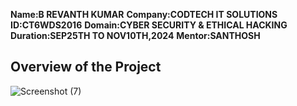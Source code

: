 **Name:B REVANTH KUMAR**
**Company:CODTECH IT SOLUTIONS**
**ID:CT6WDS2016**
**Domain:CYBER SECURITY & ETHICAL HACKING**
**Duration:SEP25TH TO NOV10TH,2024**
**Mentor:SANTHOSH**

## Overview of the Project

![Screenshot (7)](https://github.com/user-attachments/assets/7900f512-0a7c-4c22-becf-536b1248c28f)

